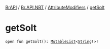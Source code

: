[BrAPI](../../index.md) / [Br.API.NBT](../index.md) / [AttributeModifiers](index.md) / [getSolt](./get-solt.md)

# getSolt

`open fun getSolt(): `[`MutableList`](https://kotlinlang.org/api/latest/jvm/stdlib/kotlin.collections/-mutable-list/index.html)`<`[`String`](https://kotlinlang.org/api/latest/jvm/stdlib/kotlin/-string/index.html)`!>!`